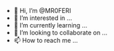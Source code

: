 - 👋 Hi, I’m @MR0FERI
- 👀 I’m interested in ...
- 🌱 I’m currently learning ...
- 💞️ I’m looking to collaborate on ...
- 📫 How to reach me ...

<!---
MR0FERI/MR0FERI is a ✨ special ✨ repository because its `README.md` (this file) appears on your GitHub profile.
You can click the Preview link to take a look at your changes.
--->
